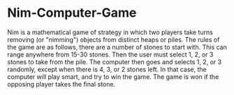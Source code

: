 # Nim-Computer-Game
Nim is a mathematical game of strategy in which two players take turns removing (or "nimming") objects from distinct heaps or piles.
The rules of the game are as follows, there are a number of stones to start with. This can range anywhere from 15-30 stones.
Then the user must select 1, 2, or 3 stones to take from the pile. The computer then goes and selects 1, 2, or 3 randomly, except when 
there is 4, 3, or 2 stones left. In that case, the computer will play smart, and try to win the game. The game is won if the opposing
player takes the final stone.
